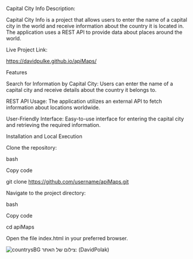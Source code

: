 Capital City Info
Description:

Capital City Info is a project that allows users to enter the name of a capital city in the world and receive information about the country it is located in. The application uses a REST API to provide data about places around the world.

Live Project Link:

https://davidpulke.github.io/apiMaps/

Features

Search for Information by Capital City: Users can enter the name of a capital city and receive details about the country it belongs to.

REST API Usage: The application utilizes an external API to fetch information about locations worldwide.

User-Friendly Interface: Easy-to-use interface for entering the capital city and retrieving the required information.

Installation and Local Execution

Clone the repository:

bash

Copy code

git clone https://github.com/username/apiMaps.git

Navigate to the project directory:

bash

Copy code

cd apiMaps

Open the file index.html in your preferred browser.


![countrysBG](https://github.com/user-attachments/assets/8ec9832e-c2b0-4939-831c-caeac6f7ea32)
צילום של האתר: (DavidPolak)
